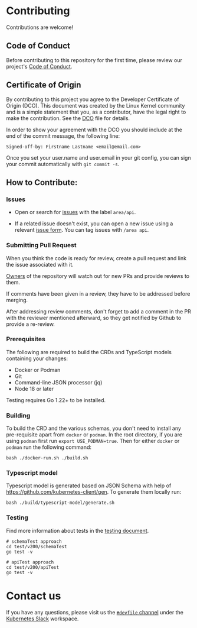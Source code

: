 # Contributing

Contributions are welcome!

## Code of Conduct

Before contributing to this repository for the first time, please review our project's [Code of Conduct](https://github.com/devfile/api/blob/main/CODE_OF_CONDUCT.md).

## Certificate of Origin

By contributing to this project you agree to the Developer Certificate of
Origin (DCO). This document was created by the Linux Kernel community and is a
simple statement that you, as a contributor, have the legal right to make the
contribution. See the [DCO](DCO) file for details.

In order to show your agreement with the DCO you should include at the end of the commit message,
the following line:

```console
Signed-off-by: Firstname Lastname <email@email.com>
```

Once you set your user.name and user.email in your git config, you can sign your commit automatically with `git commit -s`.

## How to Contribute:

### Issues

- Open or search for [issues](https://github.com/devfile/api/issues) with the label `area/api`.

- If a related issue doesn't exist, you can open a new issue using a relevant [issue form](https://github.com/devfile/api/issues/new/choose). You can tag issues with `/area api`.

### Submitting Pull Request

When you think the code is ready for review, create a pull request and link the issue associated with it.

[Owners](.github/CODEOWNERS) of the repository will watch out for new PRs and provide reviews to them.

If comments have been given in a review, they have to be addressed before merging.

After addressing review comments, don't forget to add a comment in the PR with the reviewer mentioned afterward, so they get notified by Github to provide a re-review.

### Prerequisites

The following are required to build the CRDs and TypeScript models containing your changes:

- Docker or Podman
- Git
- Command-line JSON processor (jq)
- Node 18 or later

Testing requires Go 1.22+ to be installed.

### Building

To build the CRD and the various schemas, you don't need to install any pre-requisite apart from `docker` or `podman`.
In the root directory, if you are using `podman` first run `export USE_PODMAN=true`. Then for either `docker` or `podman` run the following command:

```console
bash ./docker-run.sh ./build.sh
```

### Typescript model

Typescript model is generated based on JSON Schema with help of <https://github.com/kubernetes-client/gen>.
To generate them locally run:

```console
bash ./build/typescript-model/generate.sh
```

### Testing

Find more information about tests in the [testing document](test/README.md).

```console
# schemaTest approach
cd test/v200/schemaTest
go test -v
```

```console
# apiTest approach
cd test/v200/apiTest
go test -v
```

# Contact us

If you have any questions, please visit us the [`#devfile` channel](https://kubernetes.slack.com/archives/C02SX9E5B55) under the [Kubernetes Slack](https://slack.k8s.io) workspace.
